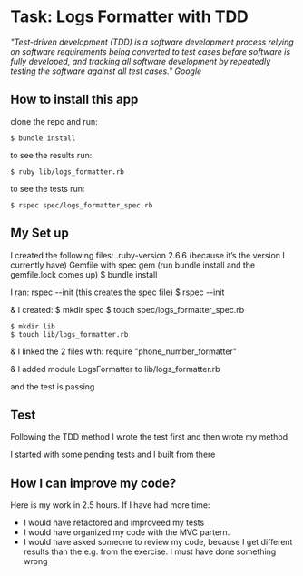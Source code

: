 # Task: Logs Formatter with TDD

_"Test-driven development (TDD) is a software development process relying on software requirements being converted to test cases before software is fully developed, and tracking all software development by repeatedly testing the software against all test cases." Google_

## How to install this app

clone the repo and run:

    $ bundle install

to see the results run:

    $ ruby lib/logs_formatter.rb

to see the tests run:

    $ rspec spec/logs_formatter_spec.rb 


## My Set up

I created the following files:
.ruby-version 2.6.6 (because it’s the version I currently have)
Gemfile with spec gem (run bundle install and the gemfile.lock comes up)
$ bundle install

I ran: rspec --init (this creates the spec file)
    $ rspec --init 

& I created:
    $ mkdir spec
    $ touch spec/logs_formatter_spec.rb

    $ mkdir lib
    $ touch lib/logs_formatter.rb


& I linked the 2 files with:
require "phone_number_formatter"

& I added module LogsFormatter to lib/logs_formatter.rb

and the test is passing


## Test

Following the TDD method I wrote the test first and then wrote my method

I started with some pending tests and I built from there


## How I can improve my code?

Here is my work in 2.5 hours. If I have had more time:
- I would have refactored and improveed my tests
- I would have organized my code with the MVC partern.
- I would have asked someone to review my code, because I get different results than the e.g. from the exercise. I must have done something wrong 
